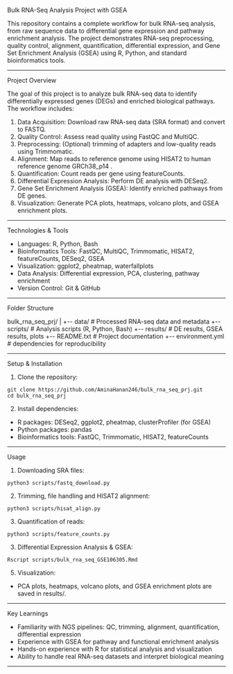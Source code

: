 Bulk RNA-Seq Analysis Project with GSEA

This repository contains a complete workflow for bulk RNA-seq analysis, from raw sequence data to differential gene expression and pathway enrichment analysis. The project demonstrates RNA-seq preprocessing, quality control, alignment, quantification, differential expression, and Gene Set Enrichment Analysis (GSEA) using R, Python, and standard bioinformatics tools.

---

Project Overview

The goal of this project is to analyze bulk RNA-seq data to identify differentially expressed genes (DEGs) and enriched biological pathways. The workflow includes:

1. Data Acquisition: Download raw RNA-seq data (SRA format) and convert to FASTQ.
2. Quality Control: Assess read quality using FastQC and MultiQC.
3. Preprocessing: (Optional) trimming of adapters and low-quality reads using Trimmomatic.
4. Alignment: Map reads to reference genome using HISAT2 to human reference genome GRCh38_p14 .
5. Quantification: Count reads per gene using featureCounts.
6. Differential Expression Analysis: Perform DE analysis with DESeq2.
7. Gene Set Enrichment Analysis (GSEA): Identify enriched pathways from DE genes.
8. Visualization: Generate PCA plots, heatmaps, volcano plots, and GSEA enrichment plots.

---

Technologies & Tools

* Languages: R, Python, Bash
* Bioinformatics Tools: FastQC, MultiQC, Trimmomatic, HISAT2, featureCounts, DESeq2, GSEA
* Visualization: ggplot2, pheatmap, waterfallplots
* Data Analysis: Differential expression, PCA, clustering, pathway enrichment
* Version Control: Git & GitHub

---

Folder Structure

bulk\_rna\_seq\_prj/
|
+-- data/               # Processed RNA-seq data and metadata
+-- scripts/            # Analysis scripts (R, Python, Bash)
+-- results/            # DE results, GSEA results, plots
+-- README.txt          # Project documentation
+-- environment.yml     # dependencies for reproducibility

---

Setup & Installation

1. Clone the repository:

```
git clone https://github.com/AminaHanan246/bulk_rna_seq_prj.git
cd bulk_rna_seq_prj
```

2. Install dependencies:

* R packages: DESeq2, ggplot2, pheatmap, clusterProfiler (for GSEA)
* Python packages: pandas
* Bioinformatics tools: FastQC, Trimmomatic, HISAT2, featureCounts

---

Usage

1. Downloading SRA files:

```
python3 scripts/fastq_download.py
```

2. Trimming, file handling and HISAT2 alignment:

```
python3 scripts/hisat_align.py
```

3. Quantification of reads:

```
python3 scripts/feature_counts.py
```

3. Differential Expression Analysis & GSEA:

```
Rscript scripts/bulk_rna_seq_GSE106305.Rmd
```

5. Visualization:

* PCA plots, heatmaps, volcano plots, and GSEA enrichment plots are saved in results/.

---

Key Learnings

* Familiarity with NGS pipelines: QC, trimming, alignment, quantification, differential expression
* Experience with GSEA for pathway and functional enrichment analysis
* Hands-on experience with R for statistical analysis and visualization
* Ability to handle real RNA-seq datasets and interpret biological meaning

---